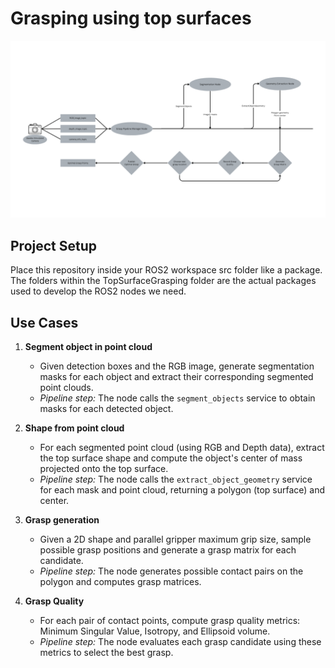 # Grasping using top surfaces

![Project Architecture](submission/images/TopGraspingArchiteture.png)

## Project Setup

Place this repository inside your ROS2 workspace src folder like a package. The folders within the TopSurfaceGrasping folder are the actual packages used to develop the ROS2 nodes we need.

## Use Cases

1. **Segment object in point cloud**
    - Given detection boxes and the RGB image, generate segmentation masks for each object and extract their corresponding segmented point clouds.
    - *Pipeline step:* The node calls the `segment_objects` service to obtain masks for each detected object.

1. **Shape from point cloud**
    - For each segmented point cloud (using RGB and Depth data), extract the top surface shape and compute the object's center of mass projected onto the top surface.
    - *Pipeline step:* The node calls the `extract_object_geometry` service for each mask and point cloud, returning a polygon (top surface) and center.

1. **Grasp generation**
    - Given a 2D shape and parallel gripper maximum grip size, sample possible grasp positions and generate a grasp matrix for each candidate.
    - *Pipeline step:* The node generates possible contact pairs on the polygon and computes grasp matrices.

1. **Grasp Quality**
    - For each pair of contact points, compute grasp quality metrics: Minimum Singular Value, Isotropy, and Ellipsoid volume.
    - *Pipeline step:* The node evaluates each grasp candidate using these metrics to select the best grasp.
